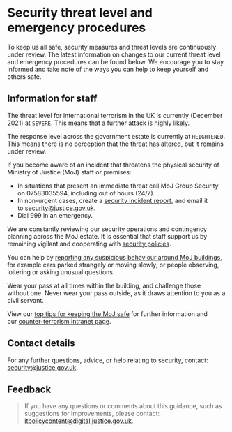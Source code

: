 # Security threat level and emergency procedures

To keep us all safe, security measures and threat levels are continuously under review. The latest information on changes to our current threat level and emergency procedures can be found below. We encourage you to stay informed and take note of the ways you can help to keep yourself and others safe. 

## Information for staff

The threat level for international terrorism in the UK is currently \(December 2021\) at `SEVERE`. This means that a further attack is highly likely.

The response level across the government estate is currently at `HEIGHTENED`. This means there is no perception that the threat has altered, but it remains under review.

If you become aware of an incident that threatens the physical security of Ministry of Justice \(MoJ\) staff or premises: 

-   In situations that present an immediate threat call MoJ Group Security on 07583035594, including out of hours \(24/7\).
-   In non-urgent cases, create a [security incident report](https://intranet.justice.gov.uk/documents/2015/04/security-incident-report-form.xls), and email it to [security@justice.gov.uk](mailto:security@justice.gov.uk).
-   Dial 999 in an emergency.

We are constantly reviewing our security operations and contingency planning across the MoJ estate. It is essential that staff support us by remaining vigilant and cooperating with [security policies](https://intranet.justice.gov.uk/guidance/security/staff-security-and-responsibilities/).

You can help by [reporting any suspicious behaviour around MoJ buildings](https://intranet.justice.gov.uk/guidance/security/), for example cars parked strangely or moving slowly, or people observing, loitering or asking unusual questions.

Wear your pass at all times within the building, and challenge those without one. Never wear your pass outside, as it draws attention to you as a civil servant.

View our [top tips for keeping the MoJ safe](https://intranet.justice.gov.uk/blog/ntk-my-5-top-tips-to-keep-moj-a-safe-place-to-work/) for further information and our [counter-terrorism intranet page](https://intranet.justice.gov.uk/guidance/security/emergencies/counter-terrorism/). 

## Contact details

For any further questions, advice, or help relating to security, contact: [security@justice.gov.uk](mailto:security@justice.gov.uk).

## Feedback

> If you have any questions or comments about this guidance, such as suggestions for improvements, please contact: [itpolicycontent@digital.justice.gov.uk](mailto:itpolicycontent@digital.justice.gov.uk).


